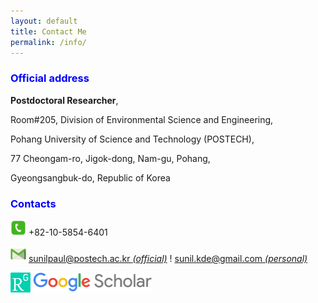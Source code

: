 ```yaml
---
layout: default
title: Contact Me
permalink: /info/
---
```


<style>
    tab1 { padding-left: 4em; }
</style>

<h3 style="color: blue; text-align: left;">Official address</h3>

<p><strong>Postdoctoral Researcher</strong>,</p>
<p>Room#205, Division of Environmental Science and Engineering,</p>
<p>Pohang University of Science and Technology (POSTECH),</p>
<p>77 Cheongam-ro, Jigok-dong, Nam-gu, Pohang,</p>
<p>Gyeongsangbuk-do, Republic of Korea</p>

<h3 style="color: blue; text-align: left;">Contacts</h3>

<p><img src="https://github.com/sunilpaulmathew/sunilpaulmathew.github.io/blob/master/asset/pic018.png?raw=true" alt="" width="25" height="25" /> +82-10-5854-6401</p>

<p><img src="https://github.com/sunilpaulmathew/sunilpaulmathew.github.io/blob/master/asset/pic017.png?raw=true" alt="" width="25" height="25" /> <a href="mailto:sunilpaul@postech.ac.kr">sunilpaul@postech.ac.kr <i>(official)</i></a> ! <a href="mailto:sunil.kde@gmail.com">sunil.kde@gmail.com <i>(personal)</i></a></p>

<p><a href="https://www.researchgate.net/profile/Sunil_M2" target="_blank"><img src="https://github.com/sunilpaulmathew/sunilpaulmathew.github.io/blob/master/asset/pic020.png?raw=true" alt="" width="32" height="32" /></a> <a href="https://scholar.google.co.kr/citations?user=RNbYHqgAAAAJ&hl=en" target="_blank"><img src="https://github.com/sunilpaulmathew/sunilpaulmathew.github.io/blob/master/asset/pic021.png?raw=true" alt="" width="190" height="32" /></a></p>
